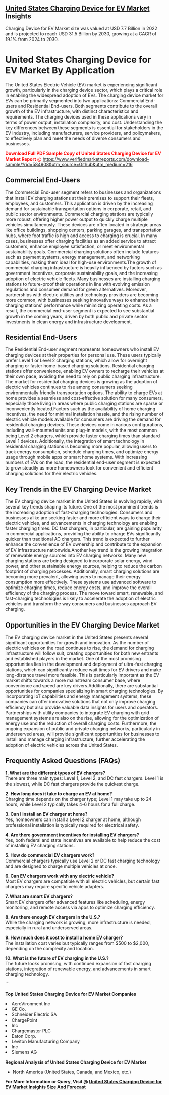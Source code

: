 <h2><a href="https://www.verifiedmarketreports.com/download-sample/?rid=584908&amp;utm_source=Github&amp;utm_medium=216" target="_blank">United States Charging Device for EV Market</a> Insights</h2><p>Charging Device for EV Market size was valued at USD 7.7 Billion in 2022 and is projected to reach USD 31.5 Billion by 2030, growing at a CAGR of 19.1% from 2024 to 2030.</p><p><h1>United States Charging Device for EV Market By Application</h1><p>The United States Electric Vehicle (EV) market is experiencing significant growth, particularly in the charging device sector, which plays a critical role in enabling the widespread adoption of EVs. The charging device market for EVs can be primarily segmented into two applications: Commercial End-users and Residential End-users. Both segments contribute to the overall growth of the EV infrastructure, with distinct characteristics and requirements. The charging devices used in these applications vary in terms of power output, installation complexity, and cost. Understanding the key differences between these segments is essential for stakeholders in the EV industry, including manufacturers, service providers, and policymakers, to effectively plan and meet the needs of diverse consumers and businesses.<p><span class=""><span style="color: #ff0000;"><strong>Download Full PDF Sample Copy of United States Charging Device for EV Market Report</strong> @ </span><a href="https://www.verifiedmarketreports.com/download-sample/?rid=584908&amp;utm_source=Github&amp;utm_medium=216" target="_blank">https://www.verifiedmarketreports.com/download-sample/?rid=584908&amp;utm_source=Github&amp;utm_medium=216</a></span></p></p><h2>Commercial End-Users</h2><p>The Commercial End-user segment refers to businesses and organizations that install EV charging stations at their premises to support their fleets, employees, and customers. This application is driven by the increasing demand for sustainable transportation options in corporate, retail, and public sector environments. Commercial charging stations are typically more robust, offering higher power output to quickly charge multiple vehicles simultaneously. These devices are often located in strategic areas like office buildings, shopping centers, parking garages, and transportation hubs, where foot traffic is high and access to charging is crucial. In many cases, businesses offer charging facilities as an added service to attract customers, enhance employee satisfaction, or meet environmental sustainability goals. Commercial charging solutions often include features such as payment systems, energy management, and networking capabilities, making them ideal for high-use environments.The growth of commercial charging infrastructure is heavily influenced by factors such as government incentives, corporate sustainability goals, and the increasing adoption of electric vehicle fleets. Many businesses are installing charging stations to future-proof their operations in line with evolving emission regulations and consumer demand for green alternatives. Moreover, partnerships with electric utilities and technology providers are becoming more common, with businesses seeking innovative ways to enhance their charging stations' performance while minimizing operating costs. As a result, the commercial end-user segment is expected to see substantial growth in the coming years, driven by both public and private sector investments in clean energy and infrastructure development.<h2>Residential End-Users</h2><p>The Residential End-user segment represents homeowners who install EV charging devices at their properties for personal use. These users typically prefer Level 1 or Level 2 charging stations, which allow for overnight charging or faster home-based charging solutions. Residential charging stations offer convenience, enabling EV owners to recharge their vehicles at their own pace, avoiding the need to rely on public charging infrastructure. The market for residential charging devices is growing as the adoption of electric vehicles continues to rise among consumers seeking environmentally friendly transportation options. The ability to charge EVs at home provides a seamless and cost-effective solution for many consumers, especially those living in areas where public charging stations are sparse or inconveniently located.Factors such as the availability of home charging incentives, the need for minimal installation hassle, and the rising number of electric vehicle models available for consumers are driving the demand for residential charging devices. These devices come in various configurations, including wall-mounted units and plug-in models, with the most common being Level 2 chargers, which provide faster charging times than standard Level 1 devices. Additionally, the integration of smart technology in residential charging stations is becoming more popular, allowing users to track energy consumption, schedule charging times, and optimize energy usage through mobile apps or smart home systems. With increasing numbers of EVs on the road, the residential end-user segment is expected to grow steadily as more homeowners look for convenient and efficient charging solutions for their electric vehicles.<h2>Key Trends in the EV Charging Device Market</h2><p>The EV charging device market in the United States is evolving rapidly, with several key trends shaping its future. One of the most prominent trends is the increasing adoption of fast-charging technologies. Consumers and businesses alike are seeking faster and more efficient ways to charge their electric vehicles, and advancements in charging technology are enabling faster charging times. DC fast chargers, in particular, are gaining popularity in commercial applications, providing the ability to charge EVs significantly quicker than traditional AC chargers. This trend is expected to further enhance the convenience of EV ownership and contribute to the expansion of EV infrastructure nationwide.Another key trend is the growing integration of renewable energy sources into EV charging networks. Many new charging stations are being designed to incorporate solar energy, wind power, and other sustainable energy sources, helping to reduce the carbon footprint of charging processes. Additionally, smart charging solutions are becoming more prevalent, allowing users to manage their energy consumption more effectively. These systems use advanced software to optimize charging times, reduce energy costs, and improve the overall efficiency of the charging process. The move toward smart, renewable, and fast-charging technologies is likely to accelerate the adoption of electric vehicles and transform the way consumers and businesses approach EV charging.<h2>Opportunities in the EV Charging Device Market</h2><p>The EV charging device market in the United States presents several significant opportunities for growth and innovation. As the number of electric vehicles on the road continues to rise, the demand for charging infrastructure will follow suit, creating opportunities for both new entrants and established players in the market. One of the most promising opportunities lies in the development and deployment of ultra-fast charging stations, which can significantly reduce wait times for EV drivers and make long-distance travel more feasible. This is particularly important as the EV market shifts towards a more mainstream consumer base, where convenience and speed are key drivers.Additionally, there are substantial opportunities for companies specializing in smart charging technologies. By incorporating IoT capabilities and energy management systems, these companies can offer innovative solutions that not only improve charging efficiency but also provide valuable data insights for users and operators. Partnerships with utility companies to integrate EV charging with grid management systems are also on the rise, allowing for the optimization of energy use and the reduction of overall charging costs. Furthermore, the ongoing expansion of public and private charging networks, particularly in underserved areas, will provide significant opportunities for businesses to install and manage charging infrastructure, further accelerating the adoption of electric vehicles across the United States.<h2>Frequently Asked Questions (FAQs)</h2><p><strong>1. What are the different types of EV chargers?</strong><br> There are three main types: Level 1, Level 2, and DC fast chargers. Level 1 is the slowest, while DC fast chargers provide the quickest charge.</p><p><strong>2. How long does it take to charge an EV at home?</strong><br> Charging time depends on the charger type; Level 1 may take up to 24 hours, while Level 2 typically takes 4-6 hours for a full charge.</p><p><strong>3. Can I install an EV charger at home?</strong><br> Yes, homeowners can install a Level 2 charger at home, although professional installation is typically required for electrical safety.</p><p><strong>4. Are there government incentives for installing EV chargers?</strong><br> Yes, both federal and state incentives are available to help reduce the cost of installing EV charging stations.</p><p><strong>5. How do commercial EV chargers work?</strong><br> Commercial chargers typically use Level 2 or DC fast charging technology and are designed to charge multiple vehicles at once.</p><p><strong>6. Can EV chargers work with any electric vehicle?</strong><br> Most EV chargers are compatible with all electric vehicles, but certain fast chargers may require specific vehicle adapters.</p><p><strong>7. What are smart EV chargers?</strong><br> Smart EV chargers offer advanced features like scheduling, energy monitoring, and remote access via apps to optimize charging efficiency.</p><p><strong>8. Are there enough EV chargers in the U.S.?</strong><br> While the charging network is growing, more infrastructure is needed, especially in rural and underserved areas.</p><p><strong>9. How much does it cost to install a home EV charger?</strong><br> The installation cost varies but typically ranges from $500 to $2,000, depending on the complexity and location.</p><p><strong>10. What is the future of EV charging in the U.S.?</strong><br> The future looks promising, with continued expansion of fast charging stations, integration of renewable energy, and advancements in smart charging technology.</p>```</p><p><strong>Top United States Charging Device for EV Market Companies</strong></p><div data-test-id=""><p><li>AeroVironment Inc</li><li> GE Co.</li><li> Schneider Electric SA</li><li> ChargePoint</li><li> Inc</li><li> Chargemaster PLC</li><li> Eaton Corp.</li><li> Leviton Manufacturing Company</li><li> Inc</li><li> Siemens AG</li></p><div><strong>Regional Analysis of&nbsp;United States Charging Device for EV Market</strong></div><ul><li dir="ltr"><p dir="ltr">North America&nbsp;(United States, Canada, and Mexico, etc.)</p></li></ul><p><strong>For More Information or Query, Visit @&nbsp;</strong><strong><a href="https://www.verifiedmarketreports.com/product/charging-device-for-ev-market/?utm_source=Github&amp;utm_medium=216" target="_blank">United States Charging Device for EV Market Insights Size And Forecast</a></strong></p></div>

